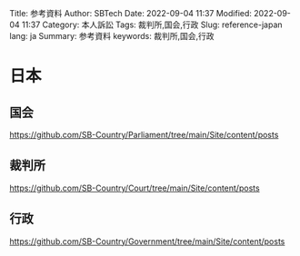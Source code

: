 Title: 参考資料
Author: SBTech
Date: 2022-09-04 11:37
Modified: 2022-09-04 11:37
Category: 本人訴訟
Tags: 裁判所,国会,行政
Slug: reference-japan
lang: ja
Summary: 参考資料
keywords: 裁判所,国会,行政

# 日本
## 国会
  
<https://github.com/SB-Country/Parliament/tree/main/Site/content/posts>
  
## 裁判所
  
<https://github.com/SB-Country/Court/tree/main/Site/content/posts>
  
## 行政
  
<https://github.com/SB-Country/Government/tree/main/Site/content/posts>
  